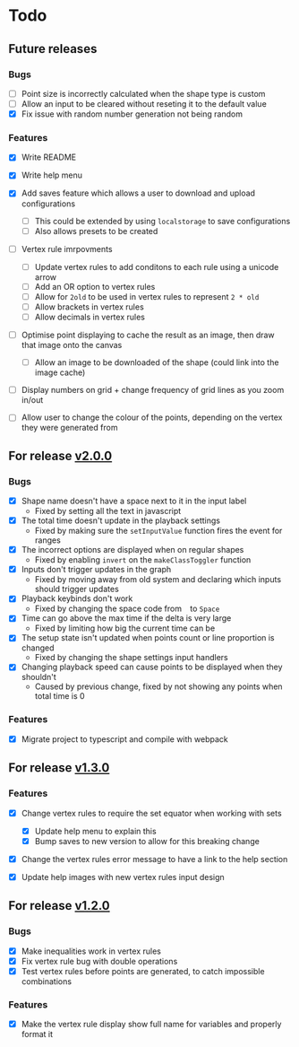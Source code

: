 # Todo


## Future releases

### Bugs

- [ ] Point size is incorrectly calculated when the shape type is custom
- [ ] Allow an input to be cleared without reseting it to the default value
- [x] Fix issue with random number generation not being random

### Features

- [x] Write README
- [x] Write help menu
- [x] Add saves feature which allows a user to download and upload configurations
  - [ ] This could be extended by using `localstorage` to save configurations
  - [ ] Also allows presets to be created
- [ ] Vertex rule imrpovments
  - [ ] Update vertex rules to add conditons to each rule using a unicode arrow
  - [ ] Add an OR option to vertex rules
  - [ ] Allow for `2old` to be used in vertex rules to represent `2 * old`
  - [ ] Allow brackets in vertex rules
  - [ ] Allow decimals in vertex rules
- [ ] Optimise point displaying to cache the result as an image, then draw that image onto the canvas
  - [ ] Allow an image to be downloaded of the shape (could link into the image cache)
- [ ] Display numbers on grid + change frequency of grid lines as you zoom in/out
- [ ] Allow user to change the colour of the points, depending on the vertex they were generated from


## For release [v2.0.0](https://github.com/danielhoward-me/chaos/blob/main/CHANGELOG.md#v200)

### Bugs

- [x] Shape name doesn't have a space next to it in the input label
  - Fixed by setting all the text in javascript
- [x] The total time doesn't update in the playback settings
  - Fixed by making sure the `setInputValue` function fires the event for ranges
- [x] The incorrect options are displayed when on regular shapes
  - Fixed by enabling `invert` on the `makeClassToggler` function
- [x] Inputs don't trigger updates in the graph
  - Fixed by moving away from old system and declaring which inputs should trigger updates
- [x] Playback keybinds don't work
  - Fixed by changing the space code from ` ` to `Space`
- [x] Time can go above the max time if the delta is very large
  - Fixed by limiting how big the current time can be
- [x] The setup state isn't updated when points count or line proportion is changed
  - Fixed by changing the shape settings input handlers
- [x] Changing playback speed can cause points to be displayed when they shouldn't
  - Caused by previous change, fixed by not showing any points when total time is 0

### Features

- [x] Migrate project to typescript and compile with webpack


## For release [v1.3.0](https://github.com/danielhoward-me/chaos/blob/main/CHANGELOG.md#v130)

### Features

- [x] Change vertex rules to require the set equator when working with sets
  - [x] Update help menu to explain this
  - [x] Bump saves to new version to allow for this breaking change
- [x] Change the vertex rules error message to have a link to the help section
- [x] Update help images with new vertex rules input design


## For release [v1.2.0](https://github.com/danielhoward-me/chaos/blob/main/CHANGELOG.md#v120)

### Bugs

- [x] Make inequalities work in vertex rules
- [x] Fix vertex rule bug with double operations
- [x] Test vertex rules before points are generated, to catch impossible combinations

### Features

- [x] Make the vertex rule display show full name for variables and properly format it
